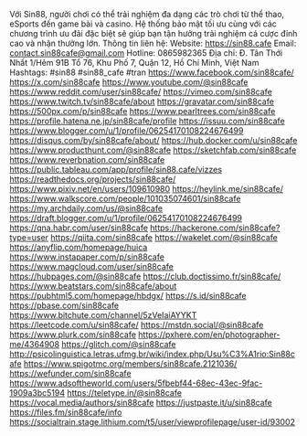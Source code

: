 Với Sin88, người chơi có thể trải nghiệm đa dạng các trò chơi từ thể thao, eSports đến game bài và casino. Hệ thống bảo mật tối ưu cùng với các chương trình ưu đãi đặc biệt sẽ giúp bạn tận hưởng trải nghiệm cá cược đỉnh cao và nhận thưởng lớn.
Thông tin liên hệ: 
Website: https://sin88.cafe
Email: contact.sin88cafe@gmail.com
Hotline: 0865982365
Địa chỉ: Đ. Tân Thới Nhất 1/Hẻm 91B Tổ 76, Khu Phố 7, Quận 12, Hồ Chí Minh, Việt Nam
Hashtags: #sin88 #sin88_cafe #tran
https://www.facebook.com/sin88cafe/
https://x.com/sin88cafe
https://www.youtube.com/@sin88cafe
https://www.reddit.com/user/sin88cafe/
https://vimeo.com/sin88cafe
https://www.twitch.tv/sin88cafe/about
https://gravatar.com/sin88cafe
https://500px.com/p/sin88cafe
https://www.pearltrees.com/sin88cafe
https://profile.hatena.ne.jp/sin88cafe/profile
https://issuu.com/sin88cafe
https://www.blogger.com/u/1/profile/06254170108224676499
https://disqus.com/by/sin88cafe/about/
https://hub.docker.com/u/sin88cafe
https://www.producthunt.com/@sin88cafe
https://sketchfab.com/sin88cafe
https://www.reverbnation.com/sin88cafe
https://public.tableau.com/app/profile/sin88.cafe/vizzes
https://readthedocs.org/projects/sin88cafe/
https://www.pixiv.net/en/users/109610980
https://heylink.me/sin88cafe/
https://www.walkscore.com/people/101035074601/sin88cafe
https://my.archdaily.com/us/@sin88cafe
https://draft.blogger.com/u/1/profile/06254170108224676499
https://qna.habr.com/user/sin88cafe
https://hackerone.com/sin88cafe?type=user
https://qiita.com/sin88cafe
https://wakelet.com/@sin88cafe
https://anyflip.com/homepage/huica
https://www.instapaper.com/p/sin88cafe
https://www.magcloud.com/user/sin88cafe
https://hubpages.com/@sin88cafe
https://club.doctissimo.fr/sin88cafe/
https://www.beatstars.com/sin88cafe/about
https://pubhtml5.com/homepage/hbdgx/
https://s.id/sin88cafe
https://pbase.com/sin88cafe
https://www.bitchute.com/channel/5zVeIaiAYYKT
https://leetcode.com/u/sin88cafe/
https://mstdn.social/@sin88cafe
https://www.plurk.com/sin88cafe
https://pxhere.com/en/photographer-me/4364908
https://glitch.com/@sin88cafe
http://psicolinguistica.letras.ufmg.br/wiki/index.php/Usu%C3%A1rio:Sin88cafe
https://www.spigotmc.org/members/sin88cafe.2121036/
https://wefunder.com/sin88cafe
https://www.adsoftheworld.com/users/5fbebf44-68ec-43ec-9fac-1909a3bc5194
https://teletype.in/@sin88cafe
https://vocal.media/authors/sin88cafe
https://justpaste.it/u/sin88cafe
https://files.fm/sin88cafe/info
https://socialtrain.stage.lithium.com/t5/user/viewprofilepage/user-id/93002